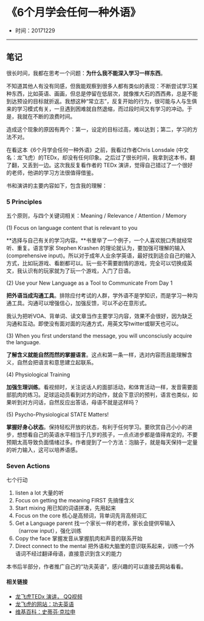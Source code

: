 # 《6个月学会任何一种外语》

- 时间：20171229

---

## 笔记

很长时间，我都在思考一个问题：**为什么我不能深入学习一样东西**。

不知道其他人有没有同感，但我能观察到很多人都有类似的表现：不断尝试学习某种东西，比如英语、画画，但总是停留在低层次，就像推大石的西西弗，总是不能到达预设的目标就折返。我想这种“常立志”，反复开始的行为，很可能与人与生俱来的学习模式有关，一旦遇到困难就自然退缩，而过段时间又有学习的冲动。于是，我就在不断的浪费时间。

造成这个现象的原因有两个：第一，设定的目标过高，难以达到；第二，学习的方法不对。

在看这本《6个月学会任何一种外语》之前，我看过作者Chris Lonsdale (中文名：龙飞虎）的TEDx，却没有任何印象。之后过了很长时间，我拿到这本书，翻了翻，又丢到一边。这次我反复看作者的 TEDx 演讲，觉得自己错过了一个很好的老师，他讲的学习方法很值得借鉴。

书和演讲的主要内容如下，包含我的理解：

### 5 Principles

五个原则，与四个关键词相关：Meaning / Relevance / Attention / Memory

(1) Focus on language content that is relevant to you 

**选择与自己有关的学习内容。**书里举了一个例子，一个人喜欢脱口秀就经常听、重复。语言学家 Stephen Krashen 的理论就认为，要加强可理解的输入(comprehensive input)。所以对于成年人业余学英语，最好找到适合自己的输入方式，比如玩游戏、看剧都可以。玩一些不需要剧情的游戏，完全可以切换成英文，我认识有的玩家就为了玩一个游戏，入门了日语。

(2) Use your New Language as a Tool to Communicate From Day 1

**把外语当成沟通工具**。排除应付考试的人群，学外语不是学知识，而是学习一种沟通工具。沟通可以增强信心，加强反馈，可以不必在意形式。

我认为把听VOA、背单词、读文章当作主要学习内容，效果不会很好，因为缺乏沟通和互动。即使没有面对面的沟通方式，用英文写twitter或聊天也可以。

(3) When you first understand the message, you will unconsciusly acquire the language.

**了解含义就能自然而然的掌握语言**。这点和第一条一样，选对内容而且能理解含义，自然会把语言和意思建立起联系。

(4) Physiological Training

**加强生理训练**。看视频时，关注说话人的面部活动，和体育活动一样，发音需要面部肌肉的练习。足球运动员看到对方的动作，就会下意识的预判，语言也类似，如果听到对方问话，自然反应出答话，母语不就是这样吗？

(5) Psycho-Physiological STATE Matters!

**掌握好身心状态**。保持轻松开放的状态，有利于任何学习。要欣赏自己小小的进步，想想看自己的英语水平相当于几岁的孩子，一点点进步都是值得肯定的，不要预期太高导致负面情绪过多。作者提到了一个方法：泡脑子，就是每天保持一定量的听力输入，这可以培养语感。


### Seven Actions

七个行动

1. listen a lot 大量的听
2. Focus on getting the meaning FIRST 先搞懂含义
3. Start mixing 用已知的词语拼凑，先用起来
4. Focus on the core 核心是高频词，背单词先背高频词汇
5. Get a Language parent 找一个家长一样的老师，家长会提供窄输入（narrow input），强化训练
6. Copy the face 掌握发音从掌握肌肉和声音的联系开始
7. Direct connect to the mental 把外语和大脑里的意识联系起来，训练一个外语词不经过翻译母语，直接意识到含义的能力

本书后半部分，作者推广自己的“功夫英语”，感兴趣的可以直接去网站看看。

#### 相关链接

- [龙飞虎TEDx 演讲， QQ视频](https://v.qq.com/x/cover/73mejjlnigbyf29/c01279fjiez.html)
- [龙飞虎的网站：功夫英语](https://www.kungfuenglish.com)
- [维基百科：史蒂芬·克拉申](https://zh.wikipedia.org/wiki/史蒂芬·克拉申) 
